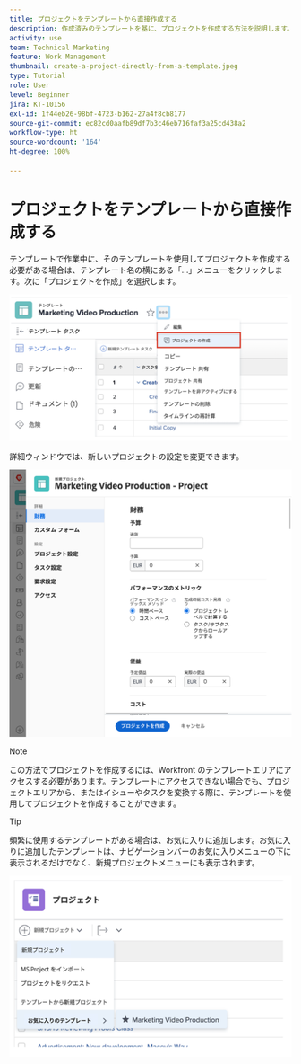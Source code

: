 ```yaml
---
title: プロジェクトをテンプレートから直接作成する
description: 作成済みのテンプレートを基に、プロジェクトを作成する方法を説明します。
activity: use
team: Technical Marketing
feature: Work Management
thumbnail: create-a-project-directly-from-a-template.jpeg
type: Tutorial
role: User
level: Beginner
jira: KT-10156
exl-id: 1f44eb26-98bf-4723-b162-27a4f8cb8177
source-git-commit: ec82cd0aafb89df7b3c46eb716faf3a25cd438a2
workflow-type: ht
source-wordcount: '164'
ht-degree: 100%

---
```


# プロジェクトをテンプレートから直接作成する

テンプレートで作業中に、そのテンプレートを使用してプロジェクトを作成する必要がある場合は、テンプレート名の横にある「...」メニューをクリックします。次に「プロジェクトを作成」を選択します。

![メニューの「プロジェクトを作成」オプション](assets/direct-template-01.png)

詳細ウィンドウでは、新しいプロジェクトの設定を変更できます。

![プロジェクト作成ページ](assets/direct-template-02.png)

>[!NOTE]
>
>この方法でプロジェクトを作成するには、Workfront のテンプレートエリアにアクセスする必要があります。テンプレートにアクセスできない場合でも、プロジェクトエリアから、またはイシューやタスクを変換する際に、テンプレートを使用してプロジェクトを作成することができます。

>[!TIP]
>
>頻繁に使用するテンプレートがある場合は、お気に入りに追加します。お気に入りに追加したテンプレートは、ナビゲーションバーのお気に入りメニューの下に表示されるだけでなく、新規プロジェクトメニューにも表示されます。


![新しいプロジェクトのお気に入りのテンプレート](assets/direct-template-03.png)
